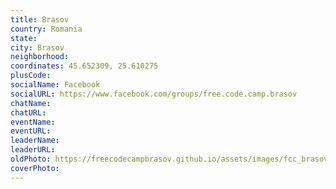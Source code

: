 ```yaml
---
title: Brasov
country: Romania
state: 
city: Brasov
neighborhood: 
coordinates: 45.652309, 25.610275
plusCode:
socialName: Facebook
socialURL: https://www.facebook.com/groups/free.code.camp.brasov
chatName:
chatURL:
eventName:
eventURL:
leaderName:
leaderURL:
oldPhoto: https://freecodecampbrasov.github.io/assets/images/fcc_brasov_campsites.jpg
coverPhoto:
---
```

